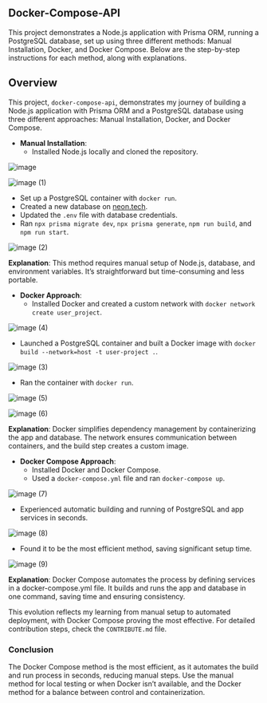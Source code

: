 ## Docker-Compose-API

This project demonstrates a Node.js application with Prisma ORM, running a PostgreSQL database, set up using three different methods: Manual Installation, Docker, and Docker Compose. Below are the step-by-step instructions for each method, along with explanations.

## Overview

This project, `docker-compose-api`, demonstrates my journey of building a Node.js application with Prisma ORM and a PostgreSQL database using three different approaches: Manual Installation, Docker, and Docker Compose.


- **Manual Installation**:
  - Installed Node.js locally and cloned the repository.<br>

![image](https://github.com/user-attachments/assets/3567da7a-58a1-4671-82a8-5f5fb564e915)

![image (1)](https://github.com/user-attachments/assets/185358da-dcf2-4102-a67a-8bbb5af44b40)

  - Set up a PostgreSQL container with `docker run`.
  - Created a new database on [neon.tech](https://neon.tech).
  - Updated the `.env` file with database credentials.
  - Ran `npx prisma migrate dev`, `npx prisma generate`, `npm run build`, and `npm run start`.

![image (2)](https://github.com/user-attachments/assets/7248d290-0dce-48cd-9b9a-f6606d0dd62a)


  **Explanation**: This method requires manual setup of Node.js, database, and environment variables. It’s straightforward but time-consuming and less portable.


- **Docker Approach**:
  - Installed Docker and created a custom network with `docker network create user_project`.

![image (4)](https://github.com/user-attachments/assets/c7afdda0-a5cc-45a6-b1e0-e5daf7d97bdd)

  - Launched a PostgreSQL container and built a Docker image with `docker build --network=host -t user-project .`.

 ![image (3)](https://github.com/user-attachments/assets/ab1779ea-fbbc-4c93-9544-c818ea31153e)

  - Ran the container with `docker run`.

![image (5)](https://github.com/user-attachments/assets/d6fbc8c1-6a8f-485e-ad08-0a3d4e913278)

![image (6)](https://github.com/user-attachments/assets/3e181326-74ea-4158-85b1-8a5022b6395a)

    
  **Explanation**: Docker simplifies dependency management by containerizing the app and database. The network ensures communication between containers, and the build step creates a custom image.


- **Docker Compose Approach**:
  - Installed Docker and Docker Compose.
  - Used a `docker-compose.yml` file and ran `docker-compose up`.

![image (7)](https://github.com/user-attachments/assets/d1d96054-a062-40d2-bd83-b288d94dcc26)
  
  - Experienced automatic building and running of PostgreSQL and app services in seconds.

![image (8)](https://github.com/user-attachments/assets/2250bb94-df3e-4945-8c1a-df9010d28f2e)
    
  - Found it to be the most efficient method, saving significant setup time.

![image (9)](https://github.com/user-attachments/assets/c585c47f-db44-441d-9dfa-7d2c69d63aac)


**Explanation**: Docker Compose automates the process by defining services in a docker-compose.yml file. It builds and runs the app and database in one command, saving time and ensuring consistency.


This evolution reflects my learning from manual setup to automated deployment, with Docker Compose proving the most effective. For detailed contribution steps, check the `CONTRIBUTE.md` file.


### Conclusion

The Docker Compose method is the most efficient, as it automates the build and run process in seconds, reducing manual steps. Use the manual method for local testing or when Docker isn’t available, and the Docker method for a balance between control and containerization.
